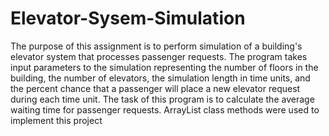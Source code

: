 # Elevator-Sysem-Simulation
The purpose of this assignment is to perform simulation of a building's elevator system that processes passenger requests. 
The program takes input parameters to the simulation representing the number of floors in the building, the number of elevators,
the simulation length in time units, and the percent chance that a passenger will place a new elevator request during each time unit.
The task of this program is to calculate the average waiting time for passenger requests. 
ArrayList class methods were used to implement this project 
